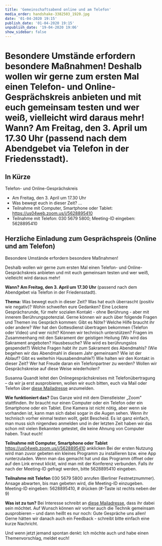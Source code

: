 ```yaml
---
title: 'Gemeinschaftsabend online und am Telefon'
media_order: handshake-3382503_1920.jpg
date: '01-04-2020 19:15'
publish_date: '01-04-2020 19:15'
unpublish_date: '19-04-2020 19:06'
show_sidebar: false
---
```


Besondere Umstände erfordern besondere Maßnahmen!
Deshalb wollen wir gerne zum ersten Mal einen Telefon- und Online-Gesprächskreis anbieten und mit euch gemeinsam testen und wer weiß, vielleicht wird daraus mehr!
**Wann? Am Freitag, den 3. April um 17.30 Uhr** (passend nach dem Abendgebet via Telefon in der Friedensstadt).   
===
## In Kürze
Telefon- und Online-Gesprächskreis
* Am Freitag, den 3. April um 17.30 Uhr
* Was bewegt euch in dieser Zeit? ...
* Teilnahme mit Computer, Smartphone oder Tablet: https://us04web.zoom.us/j/5628895410
* Teilnahme mit Telefon: 030 5679 5800; Meeting-ID eingeben: 5628895410

## Herzliche Einladung zum Gesprächspreis (Online und am Telefon)

Besondere Umstände erfordern besondere Maßnahmen!

Deshalb wollen wir gerne zum ersten Mal einen Telefon- und Online-Gesprächskreis anbieten und mit euch gemeinsam testen und wer weiß, vielleicht wird daraus mehr!

**Wann? Am Freitag, den 3. April um 17.30 Uhr** (passend nach dem Abendgebet via Telefon in der Friedensstadt).

**Thema:** Was bewegt euch in dieser Zeit? Was hat euch überrascht (positiv wie negativ)? Wohin schweifen eure Gedanken? Eine Lockere Gesprächsrunde, für mehr sozialen Kontakt - ohne Berührung - aber mit innerem Berührungspotenzial. Gerne können wir auch über folgende Fragen und Themen ins Gespräch kommen:
Gibt es Nöte? Welche Hilfe braucht ihr oder andere?
Wer hat den Gottesdienst übertragen bekommen (Telefon oder Video) und wer nicht? Können wir technisch unterstützen?
Fragen im Zusammenhang mit den Sakrament der geistigen Heilung (Wo wird das Sakrament angeboten? Hausbesuche? Wie wird es berührungslos gespendet?)
Welche Fragen habt ihr zum Sakrament des Abendmahls? (Wie begehen wir das Abendmahl in diesem Jahr gemeinsam? Wie ist der Ablauf? Gibt es weiterhin Hausabendmahle?)
Wie halten wir den Kontakt in dieser Zeit? Wer hat Freude daran ein Telefonpartner zu werden? Wollen wir Gesprächskreise auf diese Weise wiederholen?

Susanna Quandt leitet den Onlinegesprächskreises mit Telefonübertragung – da wir ja erst ausprobieren, wollen wir euch bitten, euch via Mail oder Telefon über [diese Mailadresse](https://smh-gemeinden.de/kontakt) anzumelden.

**Wie funktioniert das?** 
Das Ganze wird mit dem Dienstleister „Zoom" stattfinden. Ihr braucht nur einen Computer oder ein Telefon oder ein Smartphone oder ein Tablet. Eine Kamera ist nicht nötig, aber wenn sie vorhanden ist, kann man sich dabei sogar in die Augen sehen. Wenn ihr technisch vorher einmal testen wollt, gebt Bescheid. Es ist ganz einfach, man muss sich nirgendwo anmelden und in der letzten Zeit haben wir das schon mit vielen Bekannten getestet, die keine Ahnung von Computer haben. Traut euch!

**Teilnahme mit Computer, Smartphone oder Tablet**
https://us04web.zoom.us/j/5628895410 anklicken
Bei der ersten Nutzung wird man zuvor gebeten ein kleines Programm zu installieren bzw. eine App runterzuladen. Wenn man das gemacht hat und das Programm öffnet oder auf den Link erneut klickt, wird man mit der Konferenz verbunden. Falls ihr nach der Meeting-ID gefragt werden, bitte 5628895410 eingeben.

**Teilnahme mit Telefon**
030 5679 5800 anrufen (Berliner Festnetznummer). Ansage abwarten, bis man gebeten wird, die Meeting-ID einzugeben.
Meeting-ID eingeben: 5628895410, # drücken (#-Taste ist rechts neben der 9)

**Was ist zu tun?**
Bei Interesse schreibt an [diese Mailadresse](https://smh-gemeinden.de/kontakt), dass ihr dabei sein möchtet. Auf Wunsch können wir vorher auch die Technik gemeinsam ausprobieren – und dann heißt es nur noch: Gute Gespräche uns allen!
Gerne hätten wir danach auch ein Feedback - schreibt bitte einfach eine kurze Nachricht.

Und wenn jetzt jemand spontan denkt: Ich möchte auch und habe einen Themenvorschlag, meldet euch!